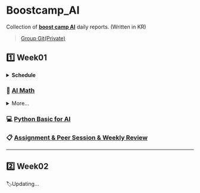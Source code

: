 # Boostcamp_AI

Collection of **[boost camp AI](https://boostcamp.connect.or.kr/program_ai.html)** daily reports. (Written in KR) 

> [Group Git(Private)](https://github.com/hbseo/ONE-AI)

## :one: Week01

<details>
  <summary><b> Schedule </b></summary>
  <div markdown="1">
    <img src="https://github.com/lisy0123/Boostcamp_AI/blob/main/Schedule/week01.png"/>
  </div>
</details>

### :triangular_ruler: [AI Math](https://github.com/lisy0123/Boostcamp_AI/blob/main/AI_Math)

<details>
  <summary> More... </summary>
  <div markdown="1">

[1. 백터](https://github.com/lisy0123/Boostcamp_AI/blob/main/AI_Math/01_%EB%B2%A1%ED%84%B0.pdf)

[2. 행렬](https://github.com/lisy0123/Boostcamp_AI/blob/main/AI_Math/02_%ED%96%89%EB%A0%AC.pdf)

[3. 경사하강법_순한맛](https://github.com/lisy0123/Boostcamp_AI/blob/main/AI_Math/03_%EA%B2%BD%EC%82%AC%ED%95%98%EA%B0%95%EB%B2%95_%EC%88%9C%ED%95%9C%EB%A7%9B.pdf)

[4. 경사하강법_매운맛](https://github.com/lisy0123/Boostcamp_AI/blob/main/AI_Math/04_%EA%B2%BD%EC%82%AC%ED%95%98%EA%B0%95%EB%B2%95_%EB%A7%A4%EC%9A%B4%EB%A7%9B.pdf)

[5. 신경망](https://github.com/lisy0123/Boostcamp_AI/blob/main/AI_Math/05_%EC%8B%A0%EA%B2%BD%EB%A7%9D.pdf)

[6. 확률론](https://github.com/lisy0123/Boostcamp_AI/blob/main/AI_Math/06_%ED%99%95%EB%A5%A0%EB%A1%A0.pdf)

[7. 통계학](https://github.com/lisy0123/Boostcamp_AI/blob/main/AI_Math/07_%ED%86%B5%EA%B3%84%ED%95%99.pdf)

[8. 베이즈_통계학](https://github.com/lisy0123/Boostcamp_AI/blob/main/AI_Math/08_%EB%B2%A0%EC%9D%B4%EC%A6%88_%ED%86%B5%EA%B3%84%ED%95%99.pdf)

[9. CNN](https://github.com/lisy0123/Boostcamp_AI/blob/main/AI_Math/09_CNN.pdf)

[10. RNN](https://github.com/lisy0123/Boostcamp_AI/blob/main/AI_Math/10_RNN.pdf)

  </div>
</details>

### :computer: [Python Basic for AI](https://github.com/lisy0123/Boostcamp_AI/blob/main/Python_Basic_for_AI)

### :clipboard: [Assignment & Peer Session & Weekly Review](https://github.com/lisy0123/Boostcamp_AI/blob/main/APW/Week01.md)

---

## :two: Week02

:label:Updating...


